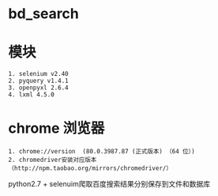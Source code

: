 # bd_search
# 模块
    1. selenium v2.40
    2. pyquery v1.4.1
    3. openpyxl 2.6.4
    4. lxml 4.5.0
# chrome 浏览器 
    1. chrome://version  (80.0.3987.87 (正式版本) （64 位）)
    2. chromedriver安装对应版本（http://npm.taobao.org/mirrors/chromedriver/）
    
python2.7 + selenuim爬取百度搜索结果分别保存到文件和数据库
